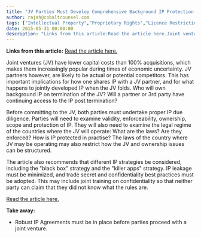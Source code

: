 ```yaml
---
title: "JV Parties Must Develop Comprehensive Background IP Protection Strategy"
author: rajah@cobaltcounsel.com
tags: ["Intellectual Property","Proprietary Rights","Licence Restrictions","Grant of Licence","Commercial Activities","Rajah"]
date: 2015-05-31 00:00:00
description: "Links from this article:Read the article here.Joint ventures (JV) have lower capital costs than 100% acquisitions, which makes them increasingl..."
---
```


**Links from this article:**
[Read the article here.](http://www.metrocorpcounsel.com/articles/12614/technology-and-ip-focused-joint-ventures-collaborations-alliances-part-i)

Joint ventures (JV) have lower capital costs than 100% acquisitions, which makes them increasingly popular during times of economic uncertainty. JV partners however, are likely to be actual or potential competitors. This has important implications for how one shares IP with a JV partner, and for what happens to jointly developed IP when the JV folds. Who will own background IP on termination of the JV? Will a partner or 3rd party have continuing access to the IP post termination?

Before committing to the JV, both parties must undertake proper IP due diligence. Parties will need to examine validity, enforceability, ownership, scope and protection of IP. They will also need to examine the legal regime of the countries where the JV will operate: What are the laws? Are they enforced? How is IP protected in practise? The laws of the country where JV may be operating may also restrict how the JV and ownership issues can be structured.

The article also recommends that different IP strategies be considered, including the "black box" strategy and the "killer apps" strategy. IP leakage must be minimized, and trade secret and confidentiality best practices must be adopted. This may include joint training on confidentiality so that neither party can claim that they did not know what the rules are.

[Read the article here.](http://www.metrocorpcounsel.com/articles/12614/technology-and-ip-focused-joint-ventures-collaborations-alliances-part-i)

**Take away:**
- Robust IP Agreements must be in place before parties proceed with a joint venture.
